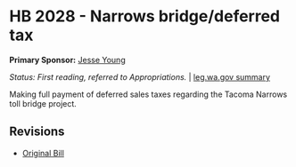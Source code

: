 # HB 2028 - Narrows bridge/deferred tax
**Primary Sponsor:** [Jesse Young](/person/leg/jesse.young.md)

*Status: First reading, referred to Appropriations.* | [leg.wa.gov summary](https://app.leg.wa.gov/billsummary?BillNumber=2028&Year=2021)

Making full payment of deferred sales taxes regarding the Tacoma Narrows toll bridge project.

## Revisions
* [Original Bill](1/)